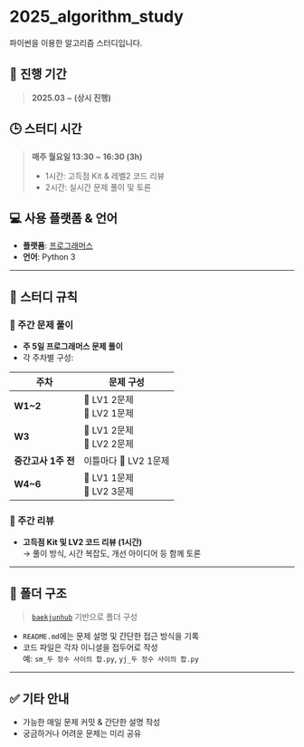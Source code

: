# 2025_algorithm_study
파이썬을 이용한 알고리즘 스터디입니다.

## 📅 진행 기간  
> **2025.03 ~ (상시 진행)**

## 🕒 스터디 시간  
> **매주 월요일 13:30 ~ 16:30 (3h)**  
> - 1시간: 고득점 Kit & 레벨2 코드 리뷰  
> - 2시간: 실시간 문제 풀이 및 토론

## 💻 사용 플랫폼 & 언어
- **플랫폼**: [프로그래머스](https://programmers.co.kr/)
- **언어**: Python 3

---

## 🔖 스터디 규칙

### 🧪 주간 문제 풀이
- **주 5일 프로그래머스 문제 풀이**
- 각 주차별 구성:

| 주차 | 문제 구성 |
|------|-----------|
| **W1~2** | 🔹 LV1 2문제<br>🔸 LV2 1문제 |
| **W3**   | 🔹 LV1 2문제<br>🔸 LV2 2문제 |
| **중간고사 1주 전** | 이틀마다 🔸 LV2 1문제 |
| **W4~6** | 🔹 LV1 1문제<br>🔸 LV2 3문제 |

### 📝 주간 리뷰
- **고득점 Kit 및 LV2 코드 리뷰 (1시간)**  
  → 풀이 방식, 시간 복잡도, 개선 아이디어 등 함께 토론

---

## 📁 폴더 구조

> [`baekjunhub`](https://github.com/baekjoonhub/BaekjoonHub) 기반으로 폴더 구성
- `README.md`에는 문제 설명 및 간단한 접근 방식을 기록
- 코드 파일은 각자 이니셜을 접두어로 작성  
  예: `sm_두 정수 사이의 합.py`, `yj_두 정수 사이의 합.py`

---

## ✅ 기타 안내

- 가능한 매일 문제 커밋 & 간단한 설명 작성
- 궁금하거나 어려운 문제는 미리 공유
